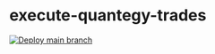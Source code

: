 # execute-quantegy-trades
[![Deploy main branch](https://github.com/quantegytrading/execute-quantegy-trades/actions/workflows/sls-deploy.yml/badge.svg)](https://github.com/quantegytrading/execute-quantegy-trades/actions/workflows/sls-deploy.yml)

